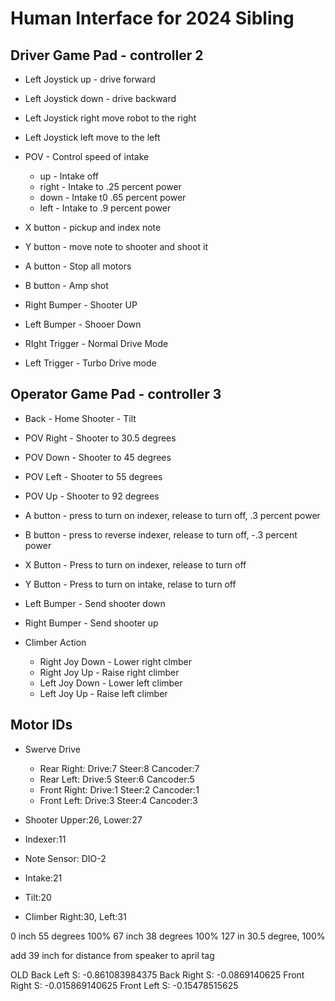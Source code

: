 # Human Interface for 2024 Sibling
## Driver Game Pad - controller 2
 - Left Joystick up - drive forward
 - Left Joystick down - drive backward
 - Left Joystick right move robot to the right 
 - Left Joystick left move to the left
- POV - Control speed of intake  
  - up - Intake off
  - right - Intake to .25 percent power
  - down - Intake t0 .65 percent power
  - left - Intake to .9 percent power

- X button - pickup and index note
- Y button - move note to shooter and shoot it
- A button - Stop all motors
- B button - Amp shot

- Right Bumper - Shooter UP
- Left Bumper - Shooer Down
- RIght Trigger - Normal Drive Mode
- Left Trigger - Turbo Drive mode

## Operator Game Pad - controller 3

- Back - Home Shooter - Tilt 
- POV Right - Shooter to 30.5 degrees
- POV Down - Shooter to 45 degrees
- POV Left - Shooter to 55 degrees
- POV Up - Shooter to 92 degrees


- A button - press to turn on indexer, release to turn off, .3 percent power
- B button - press to reverse indexer, release to turn off, -.3 percent power
- X Button - Press to turn on indexer, release to turn off
- Y Button - Press to turn on intake, relase to turn off

- Left Bumper - Send shooter down
- Right Bumper - Send shooter up

- Climber Action 
  - Right Joy Down - Lower right clmber
  - Right Joy Up - Raise right climber
  - Left Joy Down - Lower left climber
  - Left Joy Up - Raise left climber

## Motor IDs
- Swerve Drive
  - Rear Right:  Drive:7 Steer:8 Cancoder:7
  - Rear Left: Drive:5 Steer:6 Cancoder:5
  - Front Right:   Drive:1 Steer:2 Cancoder:1
  - Front Left:  Drive:3 Steer:4 Cancoder:3

- Shooter Upper:26, Lower:27
- Indexer:11
- Note Sensor: DIO-2
- Intake:21
- Tilt:20
- Climber Right:30, Left:31



0 inch 55 degrees 100%
67 inch 38 degrees 100%
127 in 30.5 degree, 100%

add 39 inch for distance from speaker to april tag

OLD
Back Left S: -0.861083984375
Back Right S: -0.0869140625
Front Right S: -0.015869140625
Front Left S: -0.15478515625

